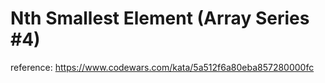 # Nth Smallest Element (Array Series #4)

reference: https://www.codewars.com/kata/5a512f6a80eba857280000fc
